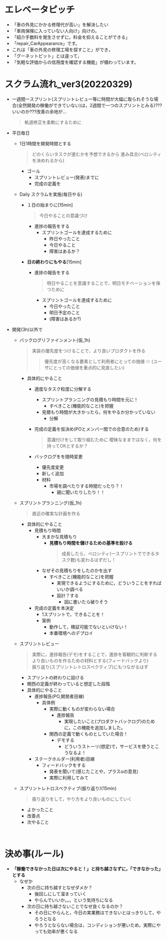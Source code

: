 # エレベータピッチ
- 「車の外見にかかる修理代が高い」を解決したい
- 「車両保険に入っていない人向け」向けの，
- 「紹介手数料を発生させずに，料金を抑えることができる」
- 「repair_CarAppearance」です。
- これは「車の外見の修理工場を探すこと」ができ，
- 「グーネットピット」とは違って，
- 「気軽な評価からの信用度を確認する機能」が備わっています。

# スクラム流れ_ver3(20220329)
- 一週間一スプリント(スプリントレビュー等に時間が大幅に取られそうな場合(全然開発の稼働ができていない)は，2週間で一つのスプリントとみる)???いいのか???改善の余地が...
  > 軌道修正を柔軟にするために

- 平日毎日
  - 1日1時間を開発時間とする
    > どのくらいタスクが進むかを予想できるから
    > 進み具合(ベロシティを決めれるから)
    
    - ゴール
      - スプリントレビュー(発表)までに
      - 完成の定義を

  - Daily スクラムを実施(毎日やる)
    - １日の始まりに[15min]
      > 今日やることの意識づけ 
      - 進捗の報告をする
        - スプリントゴールを達成するために
          - 昨日やったこと
          - 今日やること
          - 障害はあるか？
  
    - **日の終わりにもやる**[15min]
      - 進捗の報告をする
        > 明日やることを意識することで，明日モチベーションを保つために 
        - スプリントゴールを達成するために
          - 今日やったこと
          - 明日予定のこと
          - (障害はあるか?) 

- 開発(3h)以外で
  - バックログリファインメント{仮_1h}
    > 実装の優先度をつけることで，より良いプロダクトを作る
    >> 優先度が高くなる要素として利用者にとっての価値
    >>   ⇨ (ユーザにとっての価値を重点的に見直したい)
  
    - 具体的にやること
      - 適度なタスク粒度に分解する
        - スプリントプランニングの見積もり時間を元に！
          - すべきこと(機能的なこと)を把握
        - 見積もり時間が大きかったら，何をやるか分かっていない
          - 分解
      - 完成の定義を仮決め(POとメンバー間での合意のため)する
        > 意識付けをして取り組むために
        > 曖昧なままではなく，何を持ってOKとするか？
 
      - バックログをを随時変更
        - 優先度変更
        - 新しく追加
        - 材料
          - 市場を調べたりする時間だったり？！
            - 親に聞いたりしたり！！

  - スプリントプランニング{仮_1h} 
    > 直近の確実な計画を作る
    - 具体的にやること
      - 見積もり時間
        - 大まかな見積もり
          - **見積もり時間を儲けるための基準を設ける**
            > 成長したら，ベロシティ(一スプリントでできるタスク数)も変わるはずだし！ 
        - なぜその見積もりをしたのかを出す
          - すべきこと(機能的なこと)を把握
            - 実現できるようにするために，どういうことをすればいいか調べる
            - 設計？する
              - 図に書いたら破りそう
      - 完成の定義を本決定
        - 1スプリントで，できることを！
        - 案例
          - 動作して，検証可能でないといけない！
          - 本番環境へのデプロイ

  - スプリントレビュー
    > 実際に，進捗報告(デモ)をすることで，進捗を客観的に判断する<br>
    > より良いものを作るための材料とする(フィードバックより)<br>
    > 振り返り(スプリントレトロスペクティブ)にもつながるはず

    - スプリントの終わりに設ける
    - 関西の定義が終わっていると想定した段階
    - 具体的にやること
      - 進捗報告(PO,開発者目線)
        - 具体例
          - 実際に動くものが変わらない場合
            - 進捗報告
              - 実現したいこと(プロダクトバックログ)のために，この機能を追加しました。
          - 関西の定義で動くものとしていた場合！
            - デモする
              - どういうストーリ(想定)で，サービスを使うとこうなるよ！
      - ステークホルダー(利用者)目線
        - フィードバックをする
          - 発表を聞いて(感じたことや，プラスαの意見)
          - 実際に利用してみて

  - スプリントレトロスペクティブ(振り返り){15min}
    > 振り返りをして，やり方をより良いものにしていく
    
    - よかったこと
    - 改善点
    - 次やること

<br>

# 決め事(ルール)
- **「稼働できなかった日は次にやると！」と持ち越さなずに，「できなかった」とする**
  - なぜか
    - 次の日に持ち越すとなぜダメか？
      - 後回しにして溜まっていく
      - やらんでいいか。。。という気持ちになる
    - 次の日に持ち越さないことでなぜ良くなるのか？
      - その日にやらんと，今日の実業務はできないとはっきりして，やろうとなる
      - やろうとならない場合は，コンディションが悪いため，実際にやっても効率が悪くなる
